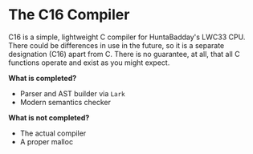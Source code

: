 # The C16 Compiler

C16 is a simple, lightweight C compiler for HuntaBadday's LWC33 CPU. There could be differences in use in the future, so it is a separate designation (C16) apart from C. There is no guarantee, at all, that all C functions operate and exist as you might expect.

**What is completed?**

- Parser and AST builder via `Lark`
- Modern semantics checker

**What is not completed?**

- The actual compiler
- A proper malloc